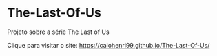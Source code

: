 # The-Last-Of-Us
Projeto sobre a série The Last of Us

Clique para visitar o site: https://caiohenri99.github.io/The-Last-Of-Us/
